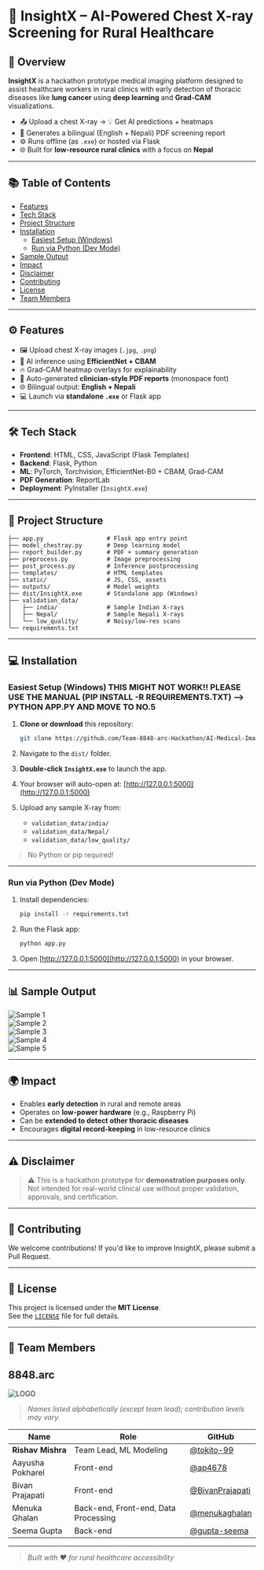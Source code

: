 # 🩻 InsightX – AI-Powered Chest X-ray Screening for Rural Healthcare

## 🚀 Overview

**InsightX** is a hackathon prototype medical imaging platform designed to assist healthcare workers in rural clinics with early detection of thoracic diseases like **lung cancer** using **deep learning** and **Grad-CAM** visualizations.

- 📤 Upload a chest X-ray → 💡 Get AI predictions + heatmaps
- 📝 Generates a bilingual (English + Nepali) PDF screening report
- ⚙️ Runs offline (as `.exe`) or hosted via Flask
- 🌐 Built for **low-resource rural clinics** with a focus on **Nepal**

---

## 📚 Table of Contents

- [Features](#️️-features)
- [Tech Stack](#️-tech-stack)
- [Project Structure](#-project-structure)
- [Installation](#-installation)
  - [Easiest Setup (Windows)](#easiest-setup-windows)
  - [Run via Python (Dev Mode)](#run-via-python-dev-mode)
- [Sample Output](#-sample-output)
- [Impact](#-impact)
- [Disclaimer](#️-disclaimer)
- [Contributing](#-contributing)
- [License](#-license)
- [Team Members](#-team-members)

---

## ⚙️ Features

- 🖼️ Upload chest X-ray images (`.jpg`, `.png`)
- 🧠 AI inference using **EfficientNet + CBAM**
- 🔥 Grad-CAM heatmap overlays for explainability
- 📄 Auto-generated **clinician-style PDF reports** (monospace font)
- 🌐 Bilingual output: **English + Nepali**
- 💻 Launch via **standalone `.exe`** or Flask app

---

## 🛠️ Tech Stack

- **Frontend**: HTML, CSS, JavaScript (Flask Templates)
- **Backend**: Flask, Python
- **ML**: PyTorch, Torchvision, EfficientNet-B0 + CBAM, Grad-CAM
- **PDF Generation**: ReportLab
- **Deployment**: PyInstaller (`InsightX.exe`)

---

## 📂 Project Structure

```
├── app.py                  # Flask app entry point
├── model_chestray.py       # Deep learning model
├── report_builder.py       # PDF + summary generation
├── preprocess.py           # Image preprocessing
├── post_process.py         # Inference postprocessing
├── templates/              # HTML templates
├── static/                 # JS, CSS, assets
├── outputs/                # Model weights
├── dist/InsightX.exe       # Standalone app (Windows)
├── validation_data/
│   ├── india/              # Sample Indian X-rays
│   ├── Nepal/              # Sample Nepali X-rays
│   └── low_quality/        # Noisy/low-res scans
└── requirements.txt
```

---

## 💻 Installation

### Easiest Setup (Windows) THIS MIGHT NOT WORK!! PLEASE USE THE MANUAL (PIP INSTALL -R REQUIREMENTS.TXT) --> PYTHON APP.PY AND MOVE TO NO.5

1. **Clone or download** this repository:

   ```bash
   git clone https://github.com/Team-8848-arc-Hackathon/AI-Medical-Imaging-Project.git
   ```

2. Navigate to the `dist/` folder.

3. **Double-click `InsightX.exe`** to launch the app.

4. Your browser will auto-open at: [http://127.0.0.1:5000](http://127.0.0.1:5000)

5. Upload any sample X-ray from:

   - `validation_data/india/`
   - `validation_data/Nepal/`
   - `validation_data/low_quality/`

> No Python or pip required!

---

### Run via Python (Dev Mode)

1. Install dependencies:

   ```bash
   pip install -r requirements.txt
   ```

2. Run the Flask app:

   ```bash
   python app.py
   ```

3. Open [http://127.0.0.1:5000](http://127.0.0.1:5000) in your browser.

---

## 📊 Sample Output

![Sample 1](static/sample1.png)  
![Sample 2](static/sample2.png)  
![Sample 3](static/sample3.png)  
![Sample 4](static/sample4.png)  
![Sample 5](static/sample5.png)

---

## 🌍 Impact

- Enables **early detection** in rural and remote areas
- Operates on **low-power hardware** (e.g., Raspberry Pi)
- Can be **extended to detect other thoracic diseases**
- Encourages **digital record-keeping** in low-resource clinics

---

## ⚠️ Disclaimer

> ⚠️ This is a hackathon prototype for **demonstration purposes only**.  
> Not intended for real-world clinical use without proper validation, approvals, and certification.

---

## 🤝 Contributing

We welcome contributions! If you'd like to improve InsightX, please submit a Pull Request.

---

## 📄 License

This project is licensed under the **MIT License**.  
See the [`LICENSE`](LICENSE) file for full details.

---

## 👥 Team Members
## 8848.arc
![LOGO](static/group_logo.png) 

> _Names listed alphabetically (except team lead); contribution levels may vary._

| Name              | Role                          | GitHub                  |
|-------------------|-------------------------------|--------------------------|
| **Rishav Mishra** | Team Lead, ML Modeling        | [@tokito-99](https://github.com/tokito-99) |
| Aayusha Pokharel  | Front-end                     | [@ap4678](https://github.com/ap4678) |
| Bivan Prajapati   | Front-end                     | [@BivanPrajapati](https://github.com/BivanPrajapati) |
| Menuka Ghalan     | Back-end, Front-end, Data Processing | [@menukaghalan](https://github.com/menukaghalan) |
| Seema Gupta       | Back-end                      | [@gupta-seema](https://github.com/gupta-seema) |

---

> _Built with ❤️ for rural healthcare accessibility_